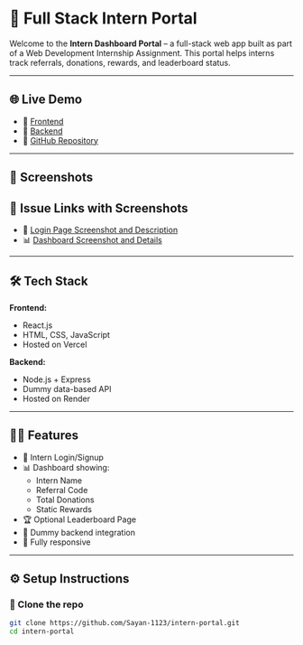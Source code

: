 # 🚀 Full Stack Intern Portal

Welcome to the **Intern Dashboard Portal** – a full-stack web app built as part of a Web Development Internship Assignment. This portal helps interns track referrals, donations, rewards, and leaderboard status.

---

## 🌐 Live Demo

- 🔗 [Frontend](https://intern-portal-frontend.vercel.app/)
- 🔗 [Backend](https://intern-portal-1-1e7i.onrender.com/)
- 📁 [GitHub Repository](https://github.com/Sayan-1123/intern-portal)

---

## 📸 Screenshots
## 📄 Issue Links with Screenshots

- 🔐 [Login Page Screenshot and Description](https://github.com/Sayan-1123/intern-portal/issues/2#issue-3294037954)
- 📊 [Dashboard Screenshot and Details](https://github.com/Sayan-1123/intern-portal/issues/3#issue-3294042056)

---

## 🛠️ Tech Stack

**Frontend:**
- React.js
- HTML, CSS, JavaScript
- Hosted on Vercel

**Backend:**
- Node.js + Express
- Dummy data-based API
- Hosted on Render

---

## 🧑‍💻 Features

- 🔐 Intern Login/Signup
- 📊 Dashboard showing:
  - Intern Name
  - Referral Code
  - Total Donations
  - Static Rewards
- 🏆 Optional Leaderboard Page
- 🔁 Dummy backend integration
- 📱 Fully responsive

---

## ⚙️ Setup Instructions

### 🔽 Clone the repo

```bash
git clone https://github.com/Sayan-1123/intern-portal.git
cd intern-portal
